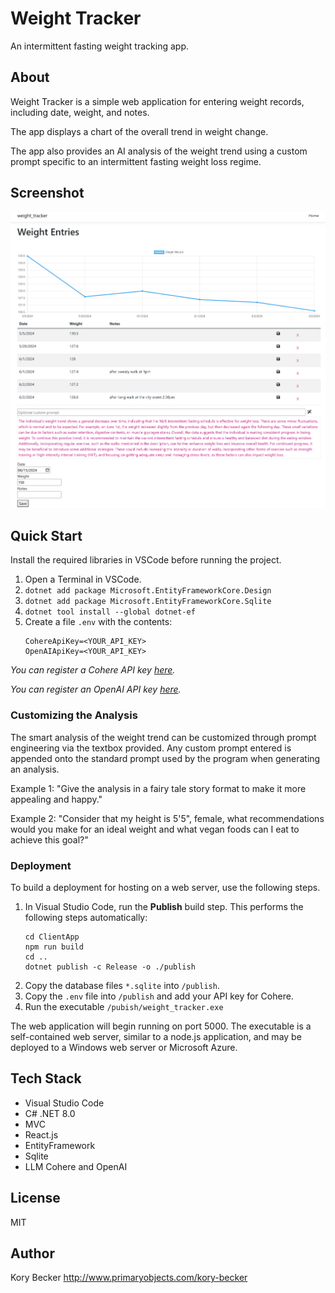 Weight Tracker
==============

An intermittent fasting weight tracking app.

## About

Weight Tracker is a simple web application for entering weight records, including date, weight, and notes.

The app displays a chart of the overall trend in weight change.

The app also provides an AI analysis of the weight trend using a custom prompt specific to an intermittent fasting weight loss regime.

## Screenshot

![Weight Tracker app](screenshot.png)

## Quick Start

Install the required libraries in VSCode before running the project.

1. Open a Terminal in VSCode.
2. `dotnet add package Microsoft.EntityFrameworkCore.Design`
3. `dotnet add package Microsoft.EntityFrameworkCore.Sqlite`
4. `dotnet tool install --global dotnet-ef`
5. Create a file `.env` with the contents:
    ```
    CohereApiKey=<YOUR_API_KEY>
    OpenAIApiKey=<YOUR_API_KEY>
    ````

*You can register a Cohere API key [here](https://dashboard.cohere.com/api-keys).*

*You can register an OpenAI API key [here](https://platform.openai.com/account/api-keys).*

### Customizing the Analysis

The smart analysis of the weight trend can be customized through prompt engineering via the textbox provided. Any custom prompt entered is appended onto the standard prompt used by the program when generating an analysis.

Example 1: "Give the analysis in a fairy tale story format to make it more appealing and happy."

Example 2: "Consider that my height is 5'5", female, what recommendations would you make for an ideal weight and what vegan foods can I eat to achieve this goal?"

### Deployment

To build a deployment for hosting on a web server, use the following steps.

1. In Visual Studio Code, run the **Publish** build step. This performs the following steps automatically:
    ```
    cd ClientApp
    npm run build
    cd ..
    dotnet publish -c Release -o ./publish
    ```
2. Copy the database files `*.sqlite` into `/publish`.
3. Copy the `.env` file into `/publish` and add your API key for Cohere.
4. Run the executable `/pubish/weight_tracker.exe`

The web application will begin running on port 5000. The executable is a self-contained web server, similar to a node.js application, and may be deployed to a Windows web server or Microsoft Azure.

## Tech Stack

- Visual Studio Code
- C# .NET 8.0
- MVC
- React.js
- EntityFramework
- Sqlite
- LLM Cohere and OpenAI

## License

MIT

## Author

Kory Becker http://www.primaryobjects.com/kory-becker
